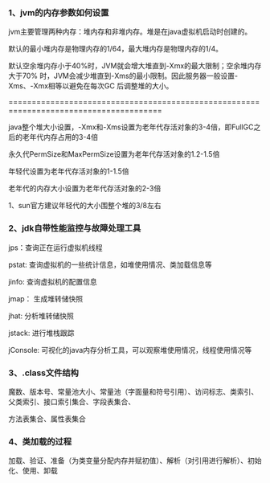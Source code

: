 ### 1、jvm的内存参数如何设置

jvm主要管理两种内存：堆内存和非堆内存。堆是在java虚拟机启动时创建的。

默认的最小堆内存是物理内存的1/64，最大堆内存是物理内存的1/4。

默认空余堆内存小于40%时，JVM就会增大堆直到-Xmx的最大限制；空余堆内存大于70% 时，JVM会减少堆直到-Xms的最小限制。因此服务器一般设置-Xms、-Xmx相等以避免在每次GC 后调整堆的大小。

=======================================================================================

java整个堆大小设置，-Xmx和-Xms设置为老年代存活对象的3-4倍，即FullGC之后的老年代内存占用的3-4倍

永久代PermSize和MaxPermSize设置为老年代存活对象的1.2-1.5倍

年轻代设置为老年代存活对象的1-1.5倍

老年代的内存大小设置为老年代存活对象的2-3倍



1、sun官方建议年轻代的大小围整个堆的3/8左右

### 2、jdk自带性能监控与故障处理工具

jps：查询正在运行虚拟机线程

pstat: 查询虚拟机的一些统计信息，如堆使用情况、类加载信息等

jinfo: 查询虚拟机的配置信息

jmap： 生成堆转储快照

jhat:  分析堆转储快照

jstack: 进行堆栈跟踪

jConsole:  可视化的java内存分析工具，可以观察堆使用情况，线程使用情况等

### 3、.class文件结构

魔数、版本号、常量池大小、常量池（字面量和符号引用）、访问标志、类索引、父类索引、接口索引集合、字段表集合、

方法表集合、属性表集合

### 4、类加载的过程

加载、验证、准备（为类变量分配内存并赋初值）、解析（对引用进行解析）、初始化、使用、卸载